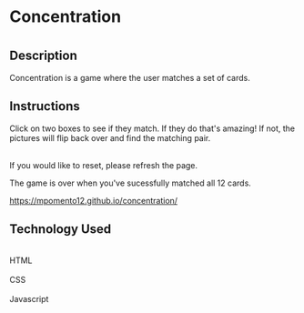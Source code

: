 <h1>Concentration<h1>
  <h2>Description</h2>
Concentration is a game where the user matches a set of cards.

<h2>Instructions</h2>
Click on two boxes to see if they match. If they do that's amazing! If not, the pictures will flip back over and find the matching pair.

  <br>If you would like to reset, please refresh the page.</br>

The game is over when you've sucessfully matched all 12 cards.

  https://mpomento12.github.io/concentration/
  
  <h2>Technology Used</h2>
  <br>HTML</br>
  <br>CSS</br>
  <br>Javascript</br>
